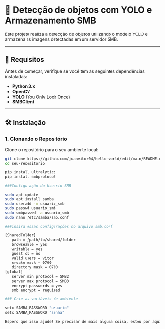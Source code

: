 # 📱 **Detecção de objetos com YOLO e Armazenamento SMB**

Este projeto realiza a detecção de objetos utilizando o modelo YOLO e armazena as imagens detectadas em um servidor SMB.

---

## 🔧 **Requisitos**

Antes de começar, verifique se você tem as seguintes dependências instaladas:

- **Python 3.x**
- **OpenCV**
- **YOLO** (You Only Look Once)
- **SMBClient**

---

## 🛠️ **Instalação**

### 1. **Clonando o Repositório**
Clone o repositório para o seu ambiente local:

```bash
git clone https://github.com/juanvitor04/hello-world/edit/main/README.md
cd seu-repositorio

pip install ultralytics
pip install smbprotocol

###Configuração do Usuário SMB

sudo apt update
sudo apt install samba
sudo useradd -m usuario_smb
sudo passwd usuario_smb
sudo smbpasswd -a usuario_smb
sudo nano /etc/samba/smb.conf

###insira essas configurações no arquivo smb.conf

[SharedFolder]
   path = /path/to/shared/folder
   browseable = yes
   writable = yes
   guest ok = no
   valid users = vitor
   create mask = 0700
   directory mask = 0700
[global]
   server min protocol = SMB2
   server max protocol = SMB3
   encrypt passwords = yes
   smb encrypt = required

### Crie as variáveis de ambiente

setx SAMBA_PASSWORD "usuario"
setx SAMBA_PASSWORD "senha"

Espero que isso ajude! Se precisar de mais alguma coisa, estou por aqui. 😄
